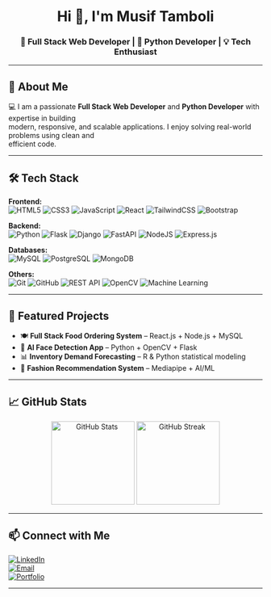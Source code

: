 <h1 align="center">Hi 👋, I'm Musif Tamboli</h1>
<h3 align="center">🚀 Full Stack Web Developer | 🐍 Python Developer | 💡 Tech Enthusiast</h3>

---

## 🌟 About Me
💻 I am a passionate **Full Stack Web Developer** and **Python Developer** with expertise in building  
modern, responsive, and scalable applications. I enjoy solving real-world problems using clean and  
efficient code.

---

## 🛠 Tech Stack

**Frontend:**  
![HTML5](https://img.shields.io/badge/HTML5-E34F26?style=flat&logo=html5&logoColor=white) 
![CSS3](https://img.shields.io/badge/CSS3-1572B6?style=flat&logo=css3&logoColor=white) 
![JavaScript](https://img.shields.io/badge/JavaScript-F7DF1E?style=flat&logo=javascript&logoColor=black) 
![React](https://img.shields.io/badge/React-61DAFB?style=flat&logo=react&logoColor=black) 
![TailwindCSS](https://img.shields.io/badge/Tailwind_CSS-38B2AC?style=flat&logo=tailwind-css&logoColor=white) 
![Bootstrap](https://img.shields.io/badge/Bootstrap-563D7C?style=flat&logo=bootstrap&logoColor=white)  

**Backend:**  
![Python](https://img.shields.io/badge/Python-3776AB?style=flat&logo=python&logoColor=white) 
![Flask](https://img.shields.io/badge/Flask-000000?style=flat&logo=flask&logoColor=white) 
![Django](https://img.shields.io/badge/Django-092E20?style=flat&logo=django&logoColor=white) 
![FastAPI](https://img.shields.io/badge/FastAPI-009688?style=flat&logo=fastapi&logoColor=white) 
![NodeJS](https://img.shields.io/badge/Node.js-339933?style=flat&logo=node.js&logoColor=white) 
![Express.js](https://img.shields.io/badge/Express.js-000000?style=flat&logo=express&logoColor=white)  

**Databases:**  
![MySQL](https://img.shields.io/badge/MySQL-4479A1?style=flat&logo=mysql&logoColor=white) 
![PostgreSQL](https://img.shields.io/badge/PostgreSQL-4169E1?style=flat&logo=postgresql&logoColor=white) 
![MongoDB](https://img.shields.io/badge/MongoDB-4EA94B?style=flat&logo=mongodb&logoColor=white)  

**Others:**  
![Git](https://img.shields.io/badge/Git-F05032?style=flat&logo=git&logoColor=white) 
![GitHub](https://img.shields.io/badge/GitHub-181717?style=flat&logo=github&logoColor=white) 
![REST API](https://img.shields.io/badge/REST_API-02569B?style=flat&logo=api&logoColor=white) 
![OpenCV](https://img.shields.io/badge/OpenCV-5C3EE8?style=flat&logo=opencv&logoColor=white) 
![Machine Learning](https://img.shields.io/badge/Machine_Learning-102230?style=flat&logoColor=white)  

---

## 📌 Featured Projects
- 🍽 **Full Stack Food Ordering System** – React.js + Node.js + MySQL  
- 🤖 **AI Face Detection App** – Python + OpenCV + Flask  
- 📊 **Inventory Demand Forecasting** – R & Python statistical modeling  
- 👗 **Fashion Recommendation System** – Mediapipe + AI/ML  

---

## 📈 GitHub Stats

<p align="center">
  <img src="https://github-readme-stats.vercel.app/api?username=musiftamboli0027&show_icons=true&theme=tokyonight" alt="GitHub Stats" height="165"/>
  <img src="https://github-readme-streak-stats.herokuapp.com?user=musiftamboli0027&theme=tokyonight" alt="GitHub Streak" height="165"/>
</p>

---

## 📫 Connect with Me

[![LinkedIn](https://img.shields.io/badge/LinkedIn-0077B5?style=flat&logo=linkedin&logoColor=white)](https://linkedin.com/in/your-profile)  
[![Email](https://img.shields.io/badge/Email-D14836?style=flat&logo=gmail&logoColor=white)](mailto:your.email@example.com)  
[![Portfolio](https://img.shields.io/badge/Portfolio-000000?style=flat&logo=About.me&logoColor=white)](https://your-portfolio-link.com)  

---
